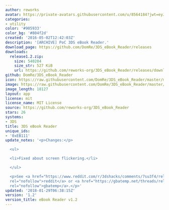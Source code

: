 ```yaml
---
author: reworks
avatar: https://private-avatars.githubusercontent.com/u/8564184?jwt=eyJhbGciOiJIUzI1NiIsInR5cCI6IkpXVCJ9.eyJpc3MiOiJnaXRodWIuY29tIiwiYXVkIjoicmF3LmdpdGh1YnVzZXJjb250ZW50LmNvbSIsImtleSI6ImtleTEiLCJleHAiOjE3MzQ2MzM1NDAsIm5iZiI6MTczNDYzMjM0MCwicGF0aCI6Ii91Lzg1NjQxODQifQ.z8IsbA57TDv-zw6ATkO5fW_p7lU31lRZVgGU9hMO2ms&v=4
categories:
- utility
color: '#905933'
color_bg: '#804f2d'
created: '2016-05-02T12:42:03Z'
description: '[ARCHIVE] PoC 3DS eBook Reader.'
download_page: https://github.com/DomRe/3DS_eBook_Reader/releases
downloads:
  release1.2.zip:
    size: 540204
    size_str: 527 KiB
    url: https://github.com/reworks-org/3DS_eBook_Reader/releases/download/1.2/release1.2.zip
github: DomRe/3DS_eBook_Reader
icon: https://raw.githubusercontent.com/DomRe/3DS_eBook_Reader/master/meta/icon.png
image: https://raw.githubusercontent.com/DomRe/3DS_eBook_Reader/master/meta/banner.png
image_length: 18127
layout: app
license: mit
license_name: MIT License
source: https://github.com/reworks-org/3DS_eBook_Reader
stars: 26
systems:
- 3DS
title: 3DS eBook Reader
unique_ids:
- '0xEB111'
update_notes: '<p>Changes:</p>

  <ul>

  <li>Fixed about screen flickering.</li>

  </ul>

  <p>See <a href="https://www.reddit.com/r/3dshacks/comments/7su3f4/released_v10_of_my_ebook_reader/"
  rel="nofollow">reddit</a> or <a href="https://gbatemp.net/threads/release-ebook-reader-v1-0-read-ebooks-on-your-3ds.495129/"
  rel="nofollow">gbatemp</a>.</p>'
updated: '2018-01-29T06:38:15Z'
version: '1.2'
version_title: eBook Reader v1.2
---
```

